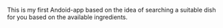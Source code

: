 This is my first Andoid-app based on the idea of searching a suitable dish for you based on the available ingredients.
